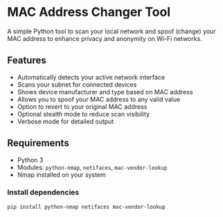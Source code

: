 # MAC Address Changer Tool

A simple Python tool to scan your local network and spoof (change) your MAC address to enhance privacy and anonymity on Wi-Fi networks.

## Features

- Automatically detects your active network interface  
- Scans your subnet for connected devices  
- Shows device manufacturer and type based on MAC address  
- Allows you to spoof your MAC address to any valid value  
- Option to revert to your original MAC address  
- Optional stealth mode to reduce scan visibility  
- Verbose mode for detailed output

## Requirements

- Python 3  
- Modules: `python-nmap`, `netifaces`, `mac-vendor-lookup`  
- Nmap installed on your system

### Install dependencies

```bash
pip install python-nmap netifaces mac-vendor-lookup
